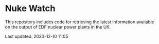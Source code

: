 # Nuke Watch

This repository includes code for retrieving the latest information available on the output of EDF nuclear power plants in the UK.

Last updated: 2020-12-10 11:05
